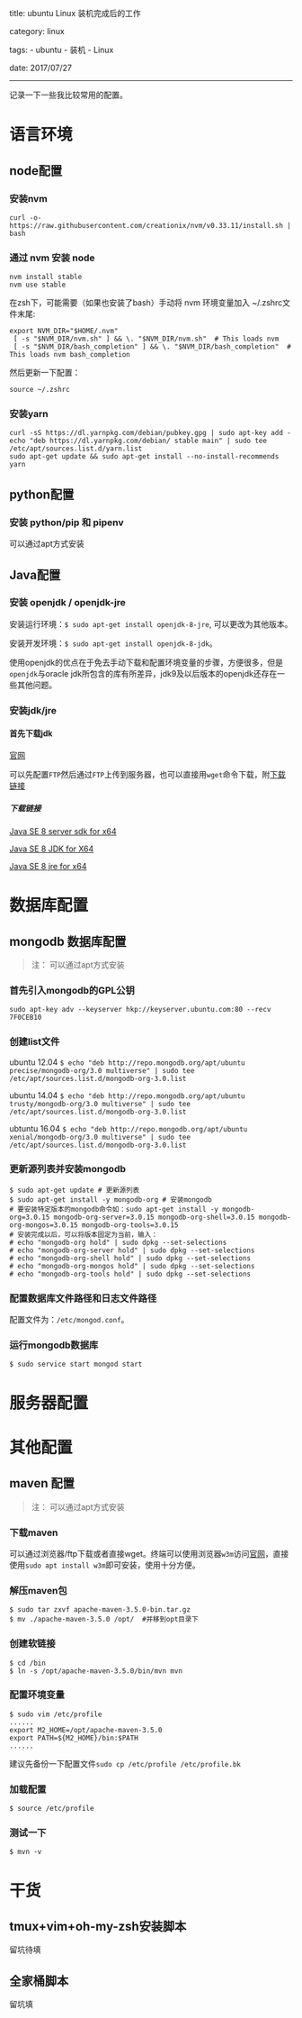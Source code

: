 title: ubuntu Linux 装机完成后的工作

category: linux

tags: 
    - ubuntu
    - 装机
    - Linux

date: 2017/07/27

---

记录一下一些我比较常用的配置。

<!--more-->

# 语言环境

## node配置

### 安装nvm

```shell
curl -o- https://raw.githubusercontent.com/creationix/nvm/v0.33.11/install.sh | bash
```

### 通过 nvm 安装 node

```shell
nvm install stable
nvm use stable
```

在zsh下，可能需要（如果也安装了bash）手动将 nvm 环境变量加入 ~/.zshrc文件末尾:

```bashrc
export NVM_DIR="$HOME/.nvm"
 [ -s "$NVM_DIR/nvm.sh" ] && \. "$NVM_DIR/nvm.sh"  # This loads nvm
 [ -s "$NVM_DIR/bash_completion" ] && \. "$NVM_DIR/bash_completion"  # This loads nvm bash_completion
```

然后更新一下配置：
```shell
source ~/.zshrc
````

### 安装yarn

```shell
curl -sS https://dl.yarnpkg.com/debian/pubkey.gpg | sudo apt-key add -
echo "deb https://dl.yarnpkg.com/debian/ stable main" | sudo tee /etc/apt/sources.list.d/yarn.list
sudo apt-get update && sudo apt-get install --no-install-recommends yarn
```

## python配置

### 安装 python/pip 和 pipenv

可以通过apt方式安装

## Java配置

### 安装 openjdk / openjdk-jre

安装运行环境：``$ sudo apt-get install openjdk-8-jre``, 可以更改为其他版本。

安装开发环境：``$ sudo apt-get install openjdk-8-jdk``。

使用openjdk的优点在于免去手动下载和配置环境变量的步骤，方便很多，但是``openjdk``与oracle jdk所包含的库有所差异，jdk9及以后版本的openjdk还存在一些其他问题。

### 安装jdk/jre

#### 首先下载jdk

[官网](http://www.oracle.com/technetwork/java/javase/downloads/index.html)

可以先配置``FTP``然后通过``FTP``上传到服务器，也可以直接用``wget``命令下载，附[下载链接](#下载链接)

##### 下载链接
[Java SE 8 server sdk for x64](http://download.oracle.com/otn-pub/java/jdk/8u144-b01/090f390dda5b47b9b721c7dfaa008135/server-jre-8u144-linux-x64.tar.gz)

[Java SE 8 JDK for X64](http://download.oracle.com/otn-pub/java/jdk/8u144-b01/090f390dda5b47b9b721c7dfaa008135/jdk-8u144-linux-x64.tar.gz)

[Java SE 8 jre for x64](http://download.oracle.com/otn-pub/java/jdk/8u144-b01/090f390dda5b47b9b721c7dfaa008135/jre-8u144-linux-x64.tar.gz)

# 数据库配置

## mongodb 数据库配置

> 注： 可以通过apt方式安装

### 首先引入mongodb的GPL公钥
``sudo apt-key adv --keyserver hkp://keyserver.ubuntu.com:80 --recv 7F0CEB10``

### 创建list文件

ubuntu 12.04
``$ echo "deb http://repo.mongodb.org/apt/ubuntu precise/mongodb-org/3.0 multiverse" | sudo tee /etc/apt/sources.list.d/mongodb-org-3.0.list``

ubuntu 14.04
``$ echo "deb http://repo.mongodb.org/apt/ubuntu trusty/mongodb-org/3.0 multiverse" | sudo tee /etc/apt/sources.list.d/mongodb-org-3.0.list``

ubtuntu 16.04
``$ echo "deb http://repo.mongodb.org/apt/ubuntu xenial/mongodb-org/3.0 multiverse" | sudo tee /etc/apt/sources.list.d/mongodb-org-3.0.list``

### 更新源列表并安装mongodb

```shell
$ sudo apt-get update # 更新源列表
$ sudo apt-get install -y mongodb-org # 安装mongodb
# 要安装特定版本的mongodb命令如：sudo apt-get install -y mongodb-org=3.0.15 mongodb-org-server=3.0.15 mongodb-org-shell=3.0.15 mongodb-org-mongos=3.0.15 mongodb-org-tools=3.0.15
# 安装完成以后，可以将版本固定为当前，输入：
# echo "mongodb-org hold" | sudo dpkg --set-selections
# echo "mongodb-org-server hold" | sudo dpkg --set-selections
# echo "mongodb-org-shell hold" | sudo dpkg --set-selections
# echo "mongodb-org-mongos hold" | sudo dpkg --set-selections
# echo "mongodb-org-tools hold" | sudo dpkg --set-selections
```

### 配置数据库文件路径和日志文件路径

配置文件为：``/etc/mongod.conf``。

### 运行mongodb数据库

``$ sudo service start mongod start``


# 服务器配置


# 其他配置

## maven 配置

> 注： 可以通过apt方式安装

### 下载maven

可以通过浏览器/ftp下载或者直接wget。终端可以使用浏览器``w3m``访问[官网](http://maven.apache.org/download.cgi)，直接使用``sudo apt install w3m``即可安装，使用十分方便。

### 解压maven包

```shell
$ sudo tar zxvf apache-maven-3.5.0-bin.tar.gz
$ mv ./apache-maven-3.5.0 /opt/  #并移到opt目录下
```

### 创建软链接

```shell
$ cd /bin
$ ln -s /opt/apache-maven-3.5.0/bin/mvn mvn
```

### 配置环境变量

```shell
$ sudo vim /etc/profile
......
export M2_HOME=/opt/apache-maven-3.5.0
export PATH=${M2_HOME}/bin:$PATH
......
```

建议先备份一下配置文件``sudo cp /etc/profile /etc/profile.bk``

### 加载配置

```shell
$ source /etc/profile
```

### 测试一下

```shell
$ mvn -v
```

# 干货

## tmux+vim+oh-my-zsh安装脚本

留坑待填

## 全家桶脚本

留坑填